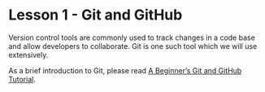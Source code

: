 # Lesson 1 - Git and GitHub

Version control tools are commonly used to track changes in a code base and allow developers to collaborate. Git is one such tool which we will use extensively.

As a brief introduction to Git, please read [A Beginner’s Git and GitHub Tutorial](http://blog.udacity.com/2015/06/a-beginners-git-github-tutorial.html).
